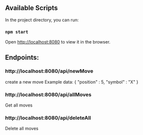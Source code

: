 ## Available Scripts

In the project directory, you can run:

### `npm start`

Open [http://localhost:8080](http://localhost:8080) to view it in the browser.

## Endpoints:

### http://localhost:8080/api/newMove

create a new move
Example data:
{
"position" : 5,
"symbol" : "X"
}

### http://localhost:8080/api/allMoves

Get all moves

### http://localhost:8080/api/deleteAll

Delete all moves
